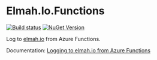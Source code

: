 # Elmah.Io.Functions

[![Build status](https://github.com/elmahio/Elmah.Io.Functions/workflows/build/badge.svg)](https://github.com/elmahio/Elmah.Io.Functions/actions/workflows/build.yml) [![NuGet Version](https://img.shields.io/nuget/v/Elmah.Io.Functions.svg?style=flat)](https://www.nuget.org/packages/Elmah.Io.Functions/)

Log to [elmah.io](https://elmah.io/) from Azure Functions.

Documentation: [Logging to elmah.io from Azure Functions](https://docs.elmah.io/logging-to-elmah-io-from-azure-functions/)